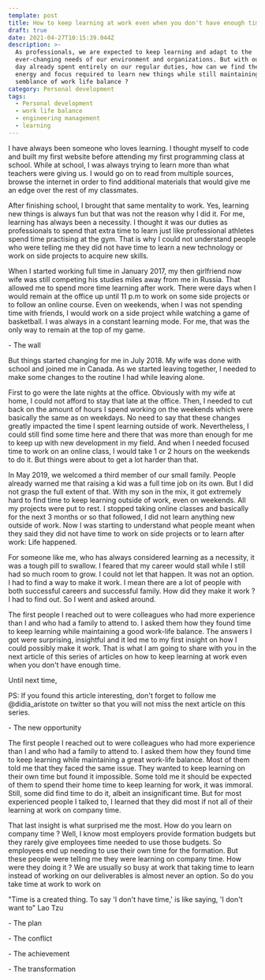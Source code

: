 ```yaml
---
template: post
title: How to keep learning at work even when you don't have enough time.
draft: true
date: 2021-04-27T10:15:39.044Z
description: >-
  As professionals, we are expected to keep learning and adapt to the
  ever-changing needs of our environment and organizations. But with our work
  day already spent entirely on our regular duties, how can we find the time,
  energy and focus required to learn new things while still maintaining a
  semblance of work life balance ?
category: Personal development
tags:
  - Personal development
  - work life balance
  - engineering management
  - learning
---
```

I have always been someone who loves learning. I thought myself to code and built my first website before attending my first programming class at school. While at school, I was always trying to learn more than what teachers were giving us. I would go on to read from multiple sources, browse the internet in order to find additional materials that would give me an edge over the rest of my classmates. 

After finishing school, I brought that same mentality to work. Yes, learning new things is always fun but that was not the reason why I did it. For me, learning has always been a necessity. I thought it was our duties as professionals to spend that extra time to learn just like professional athletes spend time practising at the gym. That is why I could not understand people who were telling me they did not have time to learn a new technology or work on side projects to acquire new skills.

When I started working full time in January 2017,  my then girlfriend now wife was still competing his studies miles away from me in Russia. That allowed me to spend more time learning after work. There were days when I would remain at the office up until 11 p.m to work on some side projects or to follow an online course. Even on weekends, when I was not spending time with friends, I would work on a side project while watching a game of basketball. I was always in a constant learning mode. For me, that was the only way to remain at the top of my game. 

\- The wall

But things started changing for me in July 2018. My wife was done with school and joined me in Canada. As we started leaving together, I needed to make some changes to the routine I had while leaving alone.

First to go were the late nights at the office. Obviously with my wife at home, I could not afford to stay that late at the office. Then, I needed to cut back on the amount of hours I spend working on the weekends which were basically the same as on weekdays. No need to say that these changes greatly impacted the time I spent learning outside of work. Nevertheless, I could still find some time here and there that was more than enough for me to keep up with new development in my field. And when I needed focused time to work on an online class, I would take 1 or 2 hours on the weekends to do it. But things were about to get a lot harder than that.

In May 2019, we welcomed a third member of our small family. People already warned me that raising a kid was a full time job on its own. But I did not grasp the full extent of that. With my son in the mix, it got extremely hard to find time to keep learning outside of work, even on weekends. All my projects were put to rest. I stopped taking online classes and basically for the next 3 months or so that followed, I did not learn anything new outside of work. Now I was starting to understand what people meant when they said they did not have time to work on side projects or to learn after work: Life happened.

For someone like me, who has always considered learning as a necessity, it was a tough pill to swallow. I feared that my career would stall while I still had so much room to grow. I could not let that happen. It was not an option. I had to find a way to make it work. I mean there are a lot of people with both successful careers and successful family. How did they make it work ? I had to find out. So I went and asked around.

The first people I reached out to were colleagues who had more experience than I and who had a family to attend to. I asked them how they found time to keep learning while maintaining a good work-life balance. The answers I got were surprising, insightful and it led me to my first insight on how I could possibly make it work. That is what I am going to share with you in the next article of this series of articles on how to keep learning at work even when you don't have enough time.

Until next time, 

PS: If you found this article interesting, don't forget to follow me @didia_aristote on twitter so that you will not miss the next article on this series. 

\- The new opportunity

The first people I reached out to were colleagues who had more experience than I and who had a family to attend to. I asked them how they found time to keep learning while maintaining a great work-life balance. Most of them told me that they faced the same issue. They wanted to keep learning on their own time but found it impossible. Some told me it should be expected of them to spend their home time to keep learning for work, it was immoral. Still, some did find time to do it, albeit an insignificant time. But for most experienced people I talked to, I learned that they did most if not all of their learning at work on company time.

That last insight is what surprised me the most. How do you learn on company time ? Well, I know most employers provide formation budgets but they rarely give employees time needed to use those budgets. So employees end up needing to use their own time for the formation. But these people were telling me they were learning on company time. How were they doing it ?  We are usually so busy at work that taking time to learn instead of working on our deliverables is almost never an option. So do you take time at work to work on

"Time is a created thing. To say 'I don't have time,' is like saying, 'I don't want to" Lao Tzu

\- The plan

\- The conflict

\- The achievement

\- The transformation
